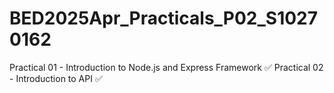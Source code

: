 # BED2025Apr_Practicals_P02_S10270162
Practical 01 - Introduction to Node.js and Express Framework :white_check_mark:
Practical 02 - Introduction to API :white_check_mark:
